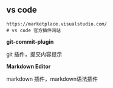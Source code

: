 

## vs code


```
https://marketplace.visualstudio.com/
# vs code 官方插件网站
```

**git-commit-plugin**

git 插件，提交内容提示


**Markdown Editor**  

markdown 插件，markdown语法插件
